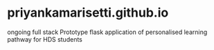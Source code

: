 # priyankamarisetti.github.io
ongoing full stack Prototype flask application of personalised learning pathway for HDS students
